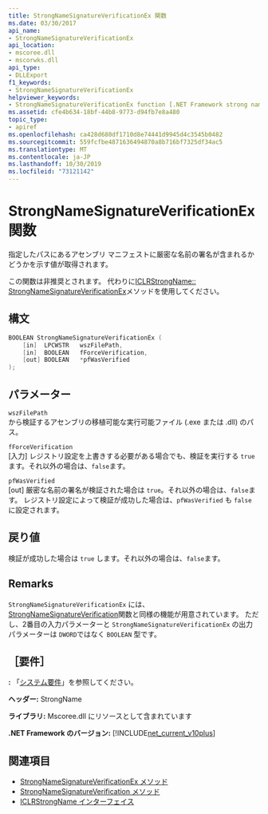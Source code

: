 ```yaml
---
title: StrongNameSignatureVerificationEx 関数
ms.date: 03/30/2017
api_name:
- StrongNameSignatureVerificationEx
api_location:
- mscoree.dll
- mscorwks.dll
api_type:
- DLLExport
f1_keywords:
- StrongNameSignatureVerificationEx
helpviewer_keywords:
- StrongNameSignatureVerificationEx function [.NET Framework strong naming]
ms.assetid: cfe4b634-18bf-44b8-9773-d94fb7e8a480
topic_type:
- apiref
ms.openlocfilehash: ca428d680df1710d8e74441d9945d4c3545b0482
ms.sourcegitcommit: 559fcfbe4871636494870a8b716bf7325df34ac5
ms.translationtype: MT
ms.contentlocale: ja-JP
ms.lasthandoff: 10/30/2019
ms.locfileid: "73121142"
---
```

# <a name="strongnamesignatureverificationex-function"></a>StrongNameSignatureVerificationEx 関数
指定したパスにあるアセンブリ マニフェストに厳密な名前の署名が含まれるかどうかを示す値が取得されます。  
  
 この関数は非推奨とされます。 代わりに[ICLRStrongName:: StrongNameSignatureVerificationEx](../hosting/iclrstrongname-strongnamesignatureverificationex-method.md)メソッドを使用してください。  
  
## <a name="syntax"></a>構文  
  
```cpp  
BOOLEAN StrongNameSignatureVerificationEx (  
    [in]  LPCWSTR   wszFilePath,  
    [in]  BOOLEAN   fForceVerification,  
    [out] BOOLEAN   *pfWasVerified  
);  
```  
  
## <a name="parameters"></a>パラメーター  
 `wszFilePath`  
 から検証するアセンブリの移植可能な実行可能ファイル (.exe または .dll) のパス。  
  
 `fForceVerification`  
 [入力] レジストリ設定を上書きする必要がある場合でも、検証を実行する `true` ます。それ以外の場合は、`false`ます。  
  
 `pfWasVerified`  
 [out] 厳密な名前の署名が検証された場合は `true`。それ以外の場合は、`false`ます。 レジストリ設定によって検証が成功した場合は、`pfWasVerified` も `false` に設定されます。  
  
## <a name="return-value"></a>戻り値  
 検証が成功した場合は `true` します。それ以外の場合は、`false`ます。  
  
## <a name="remarks"></a>Remarks  
 `StrongNameSignatureVerificationEx` には、 [StrongNameSignatureVerification](strongnamesignatureverification-function.md)関数と同様の機能が用意されています。 ただし、2番目の入力パラメーターと `StrongNameSignatureVerificationEx` の出力パラメーターは `DWORD`ではなく `BOOLEAN` 型です。  
  
## <a name="requirements"></a>［要件］  
 **:** 「[システム要件](../../get-started/system-requirements.md)」を参照してください。  
  
 **ヘッダー:** StrongName  
  
 **ライブラリ:** Mscoree.dll にリソースとして含まれています  
  
 **.NET Framework のバージョン:** [!INCLUDE[net_current_v10plus](../../../../includes/net-current-v10plus-md.md)]  
  
## <a name="see-also"></a>関連項目

- [StrongNameSignatureVerificationEx メソッド](../hosting/iclrstrongname-strongnamesignatureverificationex-method.md)
- [StrongNameSignatureVerification メソッド](../hosting/iclrstrongname-strongnamesignatureverification-method.md)
- [ICLRStrongName インターフェイス](../hosting/iclrstrongname-interface.md)
